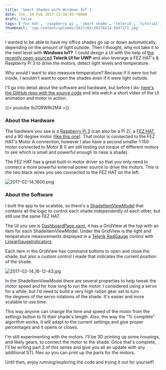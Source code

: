 ```yaml
---
title: 'Smart Shades with Windows IoT 1'
date: Tue, 14 Feb 2017 21:50:45 +0000
draft: false
tags: ['fez hat', 'raspberry pi', 'smart shade', 'telerik', 'tutorial', 'ui for uwp', 'windows iot', 'windows10']
thumbnail: '/wp-content/uploads/2017/02/20170214_1647171.jpg'
---
```


I wanted to be able to have my office shades go up or down automatically, depending on the amount of light outside. Then I thought, why not take it to the next level with **Windows IoT?**  I could design a UI with the help of [the recently open-sourced](https://github.com/telerik/ui-for-uwp) **Telerik UI for UWP** and also leverage a FEZ HAT's & Raspberry Pi 3 to drive the motors, detect light levels and temperature.

Why would I want to also measure temperature? Because if it were too hot inside, I wouldn't want to open the shades even if it were light outside.

I'll go into detail about the software and hardware, but before I do: [here's the GitHub repo with the source code](https://github.com/LanceMcCarthy/SmartHome) and lets watch a short video of the UI animation and motor in action.

{{< youtube tbZORWRt2M4 >}}

### About the Hardware

The hardware you see is a [Raspberry Pi 3](https://www.raspberrypi.org/products/raspberry-pi-3-model-b/) (can also be a Pi 2), a [FEZ HAT](https://www.ghielectronics.com/catalog/product/500), and a 90 degree motor ([like this one](http://www.robotshop.com/en/solarbotics-gm9-gear-motor-9.html)). That motor is connected to the FEZ HAT's Motor A connection, however I also have a second smaller 1:150 motor connected to Motor B (I am still testing out torque of different motors to see which is small and powerful enough to raise a shade).

The FEZ HAT has a great built-in motor driver so that you only need to connect a more powerful external power source to drive the motors. This is the two black wires you see connected to the FEZ HAT on the left.

![2017-02-14_1600.png](/wp-content/uploads/2017/02/2017-02-14_1600.png)

### About the Software

I built the app to be scalable, so there's a [ShadeItemViewModel](https://github.com/LanceMcCarthy/SmartHome/blob/master/SmartShade/SmartShade/Models/ShadeItemViewModel.cs) that contains all the logic to control each shade independently of each other, but still use the same FEZ HAT.

The UI you see is [DashboardPage.xaml](https://github.com/LanceMcCarthy/SmartHome/blob/master/SmartShade/SmartShade/Views/DashboardPage.xaml), it has a GridView at the top with an item for each ShadeItemViewModel. Under the GridView is the light and temperature measurements displayed in a [Telerik RadGauge](http://docs.telerik.com/devtools/universal-windows-platform/controls/radgauge/overview) control with [LinearGaugeIndicators](http://docs.telerik.com/devtools/universal-windows-platform/controls/radgauge/indicators/gauge-bar-indicator).

Each item in the GridView has command buttons to open and close the shade, but also a custom control I made that indicates the current position of the shade.

![2017-02-14_16-12-43.jpg](/wp-content/uploads/2017/02/2017-02-14_16-12-43.jpg)

In the ShadeItemViewModel there are several properties to help tweak the motor speed and for how long to run the motor. I considered using a servo for a while, but I'd need to build a very high ration gear set to turn the degrees of the servo rotations of the shade. It's easier and more scalable to use time.

This way anyone can change the time and speed of the motor from the settings button to fit their shade's length. Also, the way the "% complete" algorithm works, it will adapt to the current settings and give proper percentages and it opens or closes.

I'm still experimenting with the motors. I'll be 3D printing up some housings, and likely gears, to connect the motor to the shade. Once that's complete, I'll be writing part 2 of this series and give you all an update with any additional STL files so you can print up the parts for the motors.

Until then, enjoy running/exploring the code and trying it out for yourself!
